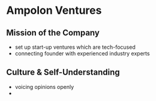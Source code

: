 Ampolon Ventures
========================


## Mission of the Company


- set up start-up ventures which are tech-focused
- connecting founder with experienced industry experts


## Culture & Self-Understanding

- voicing opinions openly
- 